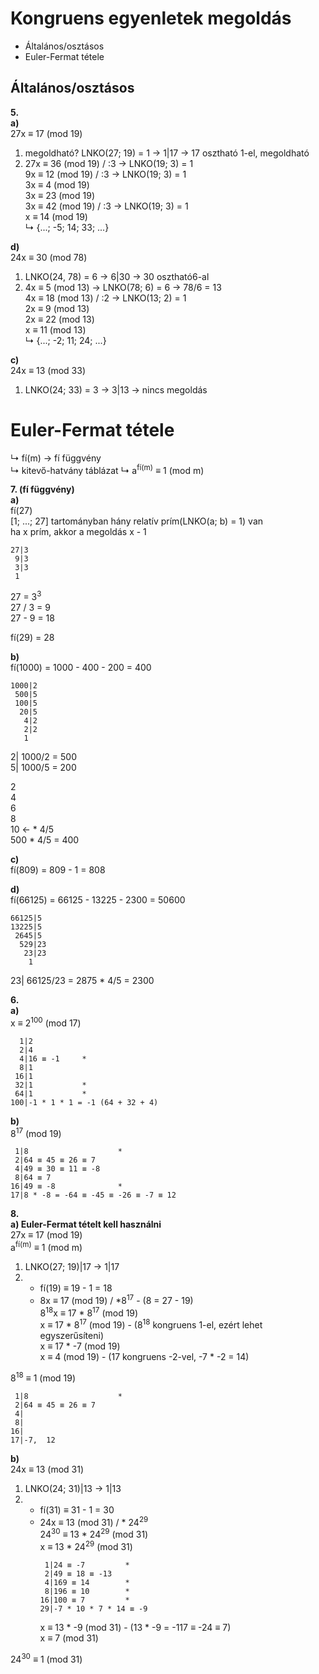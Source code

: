 # Kongruens egyenletek megoldás
- Általános/osztásos
- Euler-Fermat tétele

## Általános/osztásos
**5.**  
**a)**  
27x ≡ 17 (mod 19)  
1. megoldható?
LNKO(27; 19) = 1 -> 1|17 -> 17 osztható 1-el, megoldható
2. 27x ≡ 36 (mod 19) / :3 -> LNKO(19; 3) = 1  
9x ≡ 12 (mod 19) / :3 -> LNKO(19; 3) = 1  
3x ≡ 4 (mod 19)  
3x ≡ 23 (mod 19)  
3x ≡ 42 (mod 19) / :3 -> LNKO(19; 3) = 1  
x ≡ 14 (mod 19)  
↳ {...; -5; 14; 33; ...}

**d)**  
24x ≡ 30 (mod 78)  
1. LNKO(24, 78) = 6 -> 6|30 -> 30 osztható6-al
2. 4x ≡ 5 (mod 13) -> LNKO(78; 6) = 6 -> 78/6 = 13  
4x ≡ 18 (mod 13) / :2 -> LNKO(13; 2) = 1  
2x ≡ 9 (mod 13)  
2x ≡ 22 (mod 13)  
x ≡ 11 (mod 13)  
↳ {...; -2; 11; 24; ...}

**c)**  
24x ≡ 13 (mod 33)  
1. LNKO(24; 33) = 3 -> 3|13 -> nincs megoldás

# Euler-Fermat tétele
↳ fí(m) -> fí függvény  
↳ kitevő-hatvány táblázat
↳ a<sup>fí(m)</sup> ≡ 1 (mod m)

**7. (fí függvény)**  
**a)**  
fí(27)  
[1; ...; 27] tartományban hány relatív prím(LNKO(a; b) = 1) van  
ha x prím, akkor a megoldás x - 1
```
27|3
 9|3
 3|3
 1
```
27 = 3<sup>3</sup>  
27 / 3 = 9   
27 - 9 = 18

fí(29) = 28

**b)**  
fí(1000) = 1000 - 400 - 200 = 400
```
1000|2
 500|5
 100|5
  20|5
   4|2
   2|2
   1
```
2| 1000/2 = 500  
5| 1000/5 = 200

2  
4  
6  
8  
10 <- * 4/5  
500 * 4/5 = 400

**c)**  
fí(809) = 809 - 1 = 808

**d)**  
fí(66125) = 66125 - 13225 - 2300 = 50600
```
66125|5
13225|5
 2645|5
  529|23
   23|23
    1
```

23| 66125/23 = 2875 * 4/5 = 2300

**6.**  
**a)**  
x ≡ 2<sup>100</sup> (mod 17)
```
  1|2
  2|4
  4|16 ≡ -1     * 
  8|1
 16|1
 32|1           *
 64|1           *
100|-1 * 1 * 1 = -1 (64 + 32 + 4)
```

**b)**  
8<sup>17</sup> (mod 19)
```
 1|8                    *
 2|64 ≡ 45 ≡ 26 ≡ 7
 4|49 ≡ 30 ≡ 11 ≡ -8
 8|64 ≡ 7
16|49 ≡ -8              *
17|8 * -8 = -64 ≡ -45 ≡ -26 ≡ -7 ≡ 12
```

**8.**  
**a) Euler-Fermat tételt kell használni**  
27x ≡ 17 (mod 19)  
a<sup>fí(m)</sup> ≡ 1 (mod m)
1. LNKO(27; 19)|17 -> 1|17
2. - fí(19) ≡ 19 - 1 = 18
   - 8x ≡ 17 (mod 19) / *8<sup>17</sup> - (8 = 27 - 19)  
     8<sup>18</sup>x ≡ 17 * 8<sup>17</sup> (mod 19)  
     x ≡ 17 * 8<sup>17</sup> (mod 19) - (8<sup>18</sup> kongruens 1-el, ezért lehet egyszerűsíteni)  
     x ≡ 17 * -7 (mod 19)  
     x ≡ 4 (mod 19) - (17 kongruens -2-vel, -7 * -2 = 14)

8<sup>18</sup> ≡ 1 (mod 19)

```
 1|8                    *
 2|64 ≡ 45 ≡ 26 ≡ 7
 4|
 8|
16|
17|-7,  12
```

**b)**  
24x ≡ 13 (mod 31)
1. LNKO(24; 31)|13 -> 1|13
2. - fí(31) ≡ 31 - 1 = 30
   - 24x ≡ 13 (mod 31) / * 24<sup>29</sup>  
     24<sup>30</sup> ≡ 13 * 24<sup>29</sup> (mod 31)  
     x ≡ 13 * 24<sup>29</sup> (mod 31)  
     ```
      1|24 ≡ -7         *
      2|49 ≡ 18 ≡ -13
      4|169 ≡ 14        *
      8|196 ≡ 10        *
     16|100 ≡ 7         *
     29|-7 * 10 * 7 * 14 ≡ -9
     ```
     x ≡ 13 * -9 (mod 31) - (13 * -9 = -117 ≡ -24 ≡ 7)  
     x ≡ 7 (mod 31)

24<sup>30</sup> ≡ 1 (mod 31)